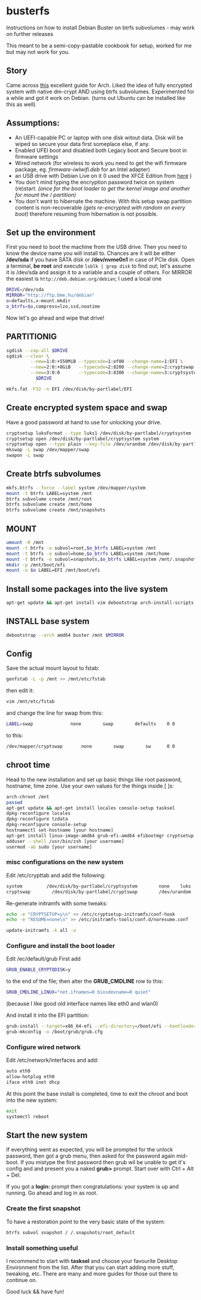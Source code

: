 # busterfs
Instructions on how to install Debian Buster on btrfs subvolumes - may work on further releases

This meant to be a semi-copy-pastable cookbook for setup, worked for me but may not work for you. 

## Story
Came across [this](https://wiki.archlinux.org/index.php/User:Altercation/Bullet_Proof_Arch_Install) excellent guide for Arch. Liked the idea of fully encrypted system with native dm-crypt AND using btrfs subvolumes. Experimented for a while and got it work on Debian. (turns out Ubuntu can be installed like this as well)

## Assumptions:
- An UEFI-capable PC or laptop with one disk witout data. Disk will be wiped so secure your data first someplace else, if any.
- Enabled UFEI boot and disabled both Legacy boot and Secure boot in firmware settings
- Wired network (for wireless to work you need to get the wifi firmware package, eg. *firmware-iwlwifi.deb* for an Intel adapter)
- an USB drive with Debian Live on it (I used the XFCE Edition from [here](https://cdimage.debian.org/debian-cd/current-live/amd64/iso-hybrid/) )
- You don't mind typing the encryption password twice on system (re)start. *(once for the boot loader to get the kernel image and another for mount the / partition)* 
- You don't want to hibernate the machine. With this setup swap partition content is non-recoverable *(gets re-encrypted with random on every boot)* therefore resuming from hibernation is not possible.

## Set up the environment
First you need to boot the machine from the USB drive. 
Then you need to know the device name you will install to. Chances are it will be either **/dev/sda** if you have SATA disk or **/dev/nvme0n1** in case of PCIe disk.
Open a terminal, **be root** and execute 
`lsblk | grep disk`
to find out; let's assume it is /dev/sda and assign it to a variable and a couple of others.
For MIRROR the easiest is `http://deb.debian.org/debian`; I used a local one
```bash
DRIVE=/dev/sda
MIRROR="http://ftp.bme.hu/debian"
o=defaults,x-mount.mkdir
o_btrfs=$o,compress=lzo,ssd,noatime
```
Now let's go ahead and wipe that drive!

## PARTITIONIG
```bash
sgdisk --zap-all $DRIVE
sgdisk --clear \
         --new=1:0:+550MiB --typecode=1:ef00 --change-name=1:EFI \
         --new=2:0:+8GiB   --typecode=2:8200 --change-name=2:cryptswap \
         --new=3:0:0       --typecode=3:8300 --change-name=3:cryptsystem \
           $DRIVE

mkfs.fat -F32 -n EFI /dev/disk/by-partlabel/EFI
```

## Create encrypted system space and swap
Have a good password at hand to use for unlocking your drive. 
```bash
cryptsetup luksFormat --type luks1 /dev/disk/by-partlabel/cryptsystem
cryptsetup open /dev/disk/by-partlabel/cryptsystem system
cryptsetup open --type plain --key-file /dev/urandom /dev/disk/by-partlabel/cryptswap swap
mkswap -L swap /dev/mapper/swap
swapon -L swap
```
## Create btrfs subvolumes
```bash
mkfs.btrfs --force --label system /dev/mapper/system
mount -t btrfs LABEL=system /mnt
btrfs subvolume create /mnt/root
btrfs subvolume create /mnt/home
btrfs subvolume create /mnt/snapshots
```
## MOUNT
```bash
umount -R /mnt
mount -t btrfs -o subvol=root,$o_btrfs LABEL=system /mnt
mount -t btrfs -o subvol=home,$o_btrfs LABEL=system /mnt/home
mount -t btrfs -o subvol=snapshots,$o_btrfs LABEL=system /mnt/.snapshots
mkdir -p /mnt/boot/efi
mount -o $o LABEL=EFI /mnt/boot/efi
```
## Install some packages into the live system
```bash
apt-get update && apt-get install vim debootstrap arch-install-scripts
```

## INSTALL base system
```bash
debootstrap --arch amd64 buster /mnt $MIRROR
```

## Config
Save the actual mount layout to fstab:
```bash
genfstab -L -p /mnt >> /mnt/etc/fstab
```
then edit it:
```bash
vim /mnt/etc/fstab
```
and change the line for swap from this: 
```bash
LABEL=swap          	none      	swap      	defaults  	0 0
```
to this:
```bash
/dev/mapper/cryptswap    	none      	swap      	sw  	0 0
```

## chroot time
Head to the new installation and set up basic things like root password, hostname, time zone. 
Use your own values for the things inside [ ]s: 
```bash
arch-chroot /mnt
passwd
apt-get update && apt-get install locales console-setup tasksel
dpkg-reconfigure locales
dpkg-reconfigure tzdata
dpkg-reconfigure console-setup 
hostnamectl set-hostname [your hostname]
apt-get install linux-image-amd64 grub-efi-amd64 efibootmgr cryptsetup btrfs-progs sudo vim zsh
adduser --shell /usr/bin/zsh [your username]
usermod -aG sudo [your username]
```
### misc configurations on the new system
Edit /etc/crypttab and add the following:
```bash
system         /dev/disk/by-partlabel/cryptsystem        none    luks
cryptswap        /dev/disk/by-partlabel/cryptswap        /dev/urandom        swap,offset=2048,cipher=aes-xts-plain64,size=256
```

Re-generate initramfs with some tweaks:
```bash
echo -e "CRYPTSETUP=y\n" >> /etc/cryptsetup-initramfs/conf-hook
echo -e "RESUME=none\n" >> /etc/initramfs-tools/conf.d/noresume.conf

update-initramfs -k all -u
```

### Configure and install the boot loader
Edit /ec/default/grub
First add
``` bash
GRUB_ENABLE_CRYPTODISK=y
```
to the end of the file; then alter the **GRUB_CMDLINE** row to this:
``` bash
GRUB_CMDLINE_LINUX="net.ifnames=0 biosdevname=0 quiet"
```
(because I like good old interface names like eth0 and wlan0)

And install it into the EFI partition:
``` bash
grub-install --target=x86_64-efi --efi-directory=/boot/efi --bootloader-id=debian --recheck --debug
grub-mkconfig -o /boot/grub/grub.cfg
```

### Configure wired network
Edit /etc/network/interfaces and add:
```bash
auto eth0
allow-hotplug eth0
iface eth0 inet dhcp
```

At this point the base install is completed, time to exit the chroot and boot into the new system:
```bash
exit
systemctl reboot
```

## Start the new system
If everything went as expected, you will be prompted for the unlock password, then got a grub menu, then asked for the password again mid-boot.
If you mistype the first password then grub wil be unable to get it's config and and present you a naked **grub>** prompt.
Start over with Ctrl + Alt + Del.

If you got a **login:** prompt then congratulations: your system is up and running. Go ahead and log in as root.

### Create the first snapshot
To have a restoration point to the very basic state of the system:
```bash
btrfs subvol snapshot / /.snapshots/root_default
```

### Install something useful
I recommend to start with **tasksel** and choose your favourite Desktop Environment from the list.
After that you can start adding more stuff, tweaking, etc. There are many and more guides for those out there to continue on.

Good luck && have fun!
